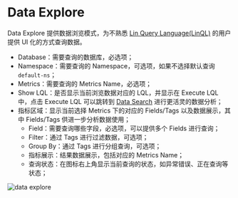 # Data Explore

Data Explore 提供数据浏览模式，为不熟悉 [Lin Query Language(LinQL)](../lin-ql.md) 的用户提供 UI 化的方式查询数据。
- Database：需要查询的数据库，必选项；
- Namespace：需要查询的 Namespace，可选项，如果不选择默认查询 `default-ns`； 
- Metrics：需要查询的 Metrics Name，必选项；
- Show LQL：是否显示当前浏览数据对应的 LQL，并显示在 Execute LQL 中，点击 Execute LQL 可以跳转到 [Data Search](./search.md) 进行更活灵的数据分析；
- 指标区域：显示当前选择 Metrics 下的对应的 Fields/Tags 以及数据展示，其中 Fields/Tags 供进一步分析数据使用；
  - Field：需要查询哪些字段，必选项，可以提供多个 Fields 进行查询；
  - Filter：通过 Tags 进行过滤数据，可选项；
  - Group By：通过 Tags 进行分组查询，可选项；
  - 指标展示：结果数据展示，包括对应的 Metrics Name；
  - 查询状态：在图标右上角显示当前查询的状态，如异常错误、正在查询等状态；

<image-window>

![data explore](@images/guide/admin_ui/data_explore.png)

</image-window>
